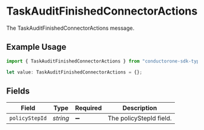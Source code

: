 # TaskAuditFinishedConnectorActions

The TaskAuditFinishedConnectorActions message.

## Example Usage

```typescript
import { TaskAuditFinishedConnectorActions } from "conductorone-sdk-typescript/sdk/models/shared";

let value: TaskAuditFinishedConnectorActions = {};
```

## Fields

| Field                   | Type                    | Required                | Description             |
| ----------------------- | ----------------------- | ----------------------- | ----------------------- |
| `policyStepId`          | *string*                | :heavy_minus_sign:      | The policyStepId field. |